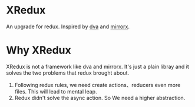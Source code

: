 # XRedux
An upgrade for redux. Inspired by [dva](https://github.com/dvajs/dva) and [mirrorx](https://github.com/mirrorjs/mirror).

# Why XRedux
XRedux is not a framework like dva and mirrorx. It's just a plain libray and it solves the two problems that redux brought about.
  1. Following redux rules, we need create actions、reducers even more files. This will lead to mental leap.
  2. Redux didn't solve the async action.
So We need a higher abstraction.